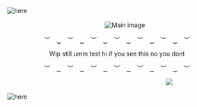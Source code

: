![here](https://i.postimg.cc/B6pMD64L/Untitled501-20240618221119.png)

　　　　　　　　　　　　　　　　![Main image](https://i.postimg.cc/sxrvhtpv/ezgif-1-db6bc3e100.gif)

<p align="center"> ︶　‿　︶　‿　︶　‿　︶　‿　︶　‿　︶　‿　︶　　 </p>

<p align="center"> Wip still umm test hi if you see this no you dont </p>

<p align="center"> ︶　‿　︶　‿　︶　‿　︶　‿　︶　‿　︶　‿　︶　　 </p>

　　　　　　　　　　　　　　　　　　　　　　　　　　![](https://komarev.com/ghpvc/?username=ultjake&color=1f9400)

![here](https://i.postimg.cc/wMBFkpjW/Untitled501-20240618221136.png)
